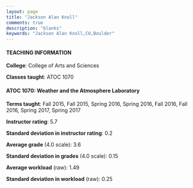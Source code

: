 ```yaml
---
layout: page
title: "Jackson Alan Knoll" 
comments: true
description: "blanks"
keywords: "Jackson Alan Knoll,CU,Boulder"
---
```

<head>
<script src="https://ajax.googleapis.com/ajax/libs/jquery/2.1.3/jquery.min.js"></script>
<script src="https://dl.dropboxusercontent.com/s/pc42nxpaw1ea4o9/highcharts.js?dl=0"></script>
<!-- <script src="../assets/js/highcharts.js"></script> -->
<style type="text/css">@font-face {
	font-family: "Bebas Neue";
	src: url(https://www.filehosting.org/file/details/544349/BebasNeue Regular.otf) format("opentype");
	}
	h1.Bebas { 
		font-family: "Bebas Neue", Verdana, Tahoma;
	}
</style>
</head>
	   
#### TEACHING INFORMATION

**College**: College of Arts and Sciences

**Classes taught**: ATOC 1070

#### ATOC 1070: Weather and the Atmosphere Laboratory

**Terms taught**: Fall 2015, Fall 2015, Spring 2016, Spring 2016, Fall 2016, Fall 2016, Spring 2017, Spring 2017

**Instructor rating**: 5.7

**Standard deviation in instructor rating**: 0.2

**Average grade** (4.0 scale): 3.6

**Standard deviation in grades** (4.0 scale): 0.15

**Average workload** (raw): 1.49

**Standard deviation in workload** (raw): 0.25

